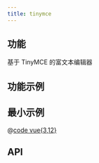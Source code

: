 ```yaml
---
title: tinymce
---
```


## 功能

基于 TinyMCE 的富文本编辑器

## 功能示例

<Example />

## 最小示例

@[code vue{3,12}](@/components/tinymce/docs/simple.vue)

## API

<Usage />

<script setup>
import Example from "@/components/tinymce/docs/example.vue";
import Usage from "@/components/tinymce/docs/usage.vue";
</script>